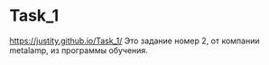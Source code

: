 # Task_1
https://justity.github.io/Task_1/
Это задание номер 2, от компании metalamp, из программы обучения.